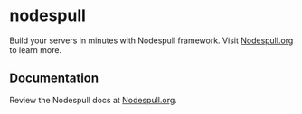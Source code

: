 # nodespull

Build your servers in minutes with Nodespull framework. Visit [Nodespull.org](https://js.nodespull.org) to learn more.

## Documentation

Review the Nodespull docs at [Nodespull.org](https://js.nodespull.org).